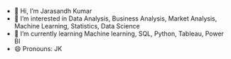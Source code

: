 - 👋 Hi, I’m Jarasandh Kumar
- 👀 I’m interested in Data Analysis, Business Analysis, Market Analysis, Machine Learning, Statistics, Data Science
- 🌱 I’m currently learning Machine learning, SQL, Python, Tableau, Power BI
- 😄 Pronouns: JK


<!---
jarasandhkr18/jarasandhkr18 is a ✨ special ✨ repository because its `README.md` (this file) appears on your GitHub profile.
You can click the Preview link to take a look at your changes.
--->
